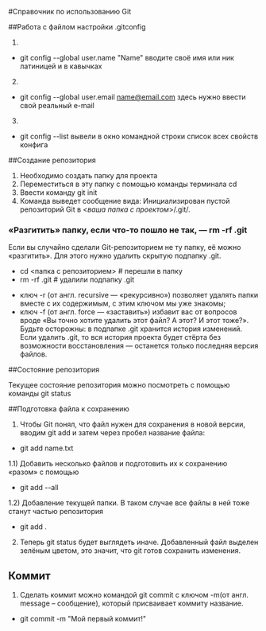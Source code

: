 #Справочник по использованию Git <br>



##Работа с файлом настройки .gitconfig

1)
- git config --global user.name "Name"
вводите своё имя или ник латиницей и в кавычках

2)
- git config --global user.email name@email.com
 здесь нужно ввести свой реальный e-mail

3) 
- git config --list
вывели в окно командной строки список всех свойств конфига

##Создание репозитория

1) Необходимо создать папку для проекта
2) Переместиться в эту папку с помощью команды терминала cd
3) Ввести команду git init 
4) Команда выведет сообщение вида: Инициализирован пустой репозиторий Git в <*ваша папка с проектом*>/.git/.

### «Разгитить» папку, если что-то пошло не так, — rm -rf .git

Если вы случайно сделали Git-репозиторием не ту папку, её можно «разгитить». Для этого нужно удалить скрытую подпапку .git.

- cd <папка с репозиторием> # перешли в папку
- rm -rf .git # удалили подпапку .git

+ ключ -r (от англ. recursive — «рекурсивно») позволяет удалять папки вместе с их содержимым, с этим ключом мы уже знакомы;
+ ключ -f (от англ. force — «заставить») избавит вас от вопросов вроде «Вы точно хотите удалить этот файл? А этот? И этот тоже?».
Будьте осторожны: в подпапке .git хранится история изменений. Если удалить .git, то вся история проекта будет стёрта без возможности восстановления — останется только последняя версия файлов.


##Состояние репозитория

Текущее состояние репозитория можно посмотреть с помощью команды git status


##Подготовка файла к сохранению

1) Чтобы Git понял, что файл нужен для сохранения в новой версии, вводим git add и затем через пробел название файла:
- git add name.txt

1.1) Добавить несколько файлов и подготовить их к сохранению «разом» с помощью 
- git add --all

1.2) Добавление текущей папки. В таком случае все файлы в ней тоже  станут частью репозитория
- git add .

2) Теперь git status будет выглядеть иначе. Добавленный файл выделен зелёным цветом, это значит, что git готов сохранить изменения.


## Коммит

1) Сделать коммит можно командой git commit с ключом -m(от англ. message – сообщение), который присваивает коммиту название.
- git commit -m "Мой первый коммит!"
